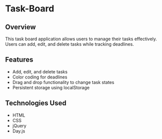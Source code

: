 # Task-Board

## Overview
This task board application allows users to manage their tasks effectively. Users can add, edit, and delete tasks while tracking deadlines.

## Features
- Add, edit, and delete tasks
- Color coding for deadlines
- Drag and drop functionality to change task states
- Persistent storage using localStorage

## Technologies Used
- HTML
- CSS
- jQuery
- Day.js
